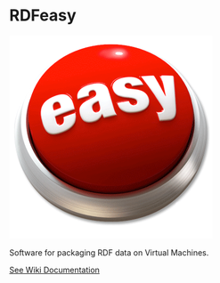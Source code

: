 RDFeasy
=======

![Red Round Easy Button](https://raw.githubusercontent.com/paulhoule/images/master/EZ_button.png)

Software for packaging RDF data on Virtual Machines.

[See Wiki Documentation](/paulhoule/RDFeasy/wiki/)
